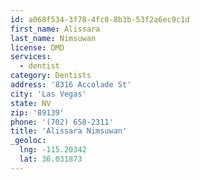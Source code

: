 ```yaml
---
id: a068f534-3f78-4fc0-8b3b-53f2a6ec9c1d
first_name: Alissara
last_name: Nimsuwan
license: DMD
services:
  - dentist
category: Dentists
address: '8316 Accolade St'
city: 'Las Vegas'
state: NV
zip: '89139'
phone: '(702) 658-2311'
title: 'Alissara Nimsuwan'
_geoloc:
  lng: -115.20342
  lat: 36.031873
---
```

